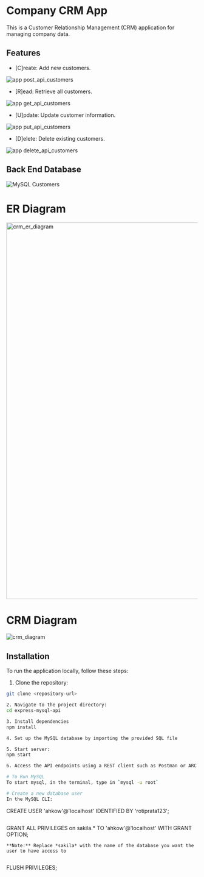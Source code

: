 # Company CRM App

This is a Customer Relationship Management (CRM) application for managing company data.

## Features

- [C]reate: Add new customers.

![app post_api_customers](https://github.com/missycoder/SCTP02-05-express-mysql-api/assets/156276105/1b168e28-2fce-42c3-a47f-1305e3dcfee7)

- [R]ead: Retrieve all customers.

![app get_api_customers](https://github.com/missycoder/SCTP02-05-express-mysql-api/assets/156276105/2266843d-c9eb-4cec-a408-e600d9dfbac8)
 
- [U]pdate: Update customer information.

![app put_api_customers](https://github.com/missycoder/SCTP02-05-express-mysql-api/assets/156276105/43f65d28-f0ff-4958-a635-3e1c9df5e6a2)

- [D]elete: Delete existing customers.

![app delete_api_customers](https://github.com/missycoder/SCTP02-05-express-mysql-api/assets/156276105/cbc72506-225e-4a77-b6d7-b3eab5cc440b)

## Back End Database

![MySQL Customers](https://github.com/missycoder/SCTP02-05-express-mysql-api/assets/156276105/58cd6475-546d-4be4-b07c-12e9d214a27e)

# ER Diagram
<img width="989" alt="crm_er_diagram" src="https://github.com/missycoder/MySQL-Customer-Relationship-Management/assets/156276105/80c20378-7c2c-4b63-97b3-d6f18795b4aa">

# CRM Diagram
![crm_diagram](https://github.com/missycoder/MySQL-Customer-Relationship-Management/assets/156276105/2ae1634a-90bd-4b90-9cce-19ac8e77d2cb)

## Installation

To run the application locally, follow these steps:

1. Clone the repository:
```bash
git clone <repository-url>

2. Navigate to the project directory:
cd express-mysql-api

3. Install dependencies
npm install

4. Set up the MySQL database by importing the provided SQL file

5. Start server:
npm start

6. Access the API endpoints using a REST client such as Postman or ARC

# To Run MySQL
To start mysql, in the terminal, type in `mysql -u root`

# Create a new database user
In the MySQL CLI:
```
CREATE USER 'ahkow'@'localhost' IDENTIFIED BY 'rotiprata123';
```

```
GRANT ALL PRIVILEGES on sakila.* TO 'ahkow'@'localhost' WITH GRANT OPTION;
```
**Note:** Replace *sakila* with the name of the database you want the user to have access to
 
 ```
FLUSH PRIVILEGES;
```
